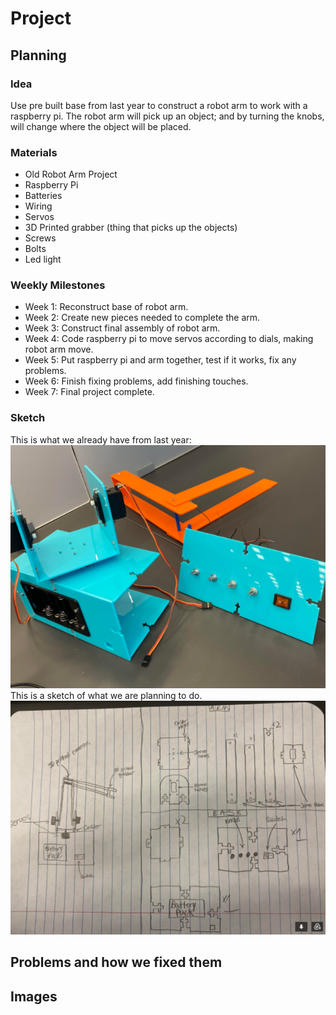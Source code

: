 # Project
## Planning
### Idea
Use pre built base from last year to construct a robot arm to work with a raspberry pi. The robot arm will pick up an object; and by turning the knobs, will change where the object will be placed. 
### Materials
- Old Robot Arm Project 
- Raspberry Pi
- Batteries
- Wiring
- Servos
- 3D Printed grabber (thing that picks up the objects)
- Screws
- Bolts
- Led light
### Weekly Milestones
- Week 1: Reconstruct base of robot arm.
- Week 2: Create new pieces needed to complete the arm.
- Week 3: Construct final assembly of robot arm. 
- Week 4: Code raspberry pi to move servos according to dials, making robot arm move. 
- Week 5: Put raspberry pi and arm together, test if it works, fix any problems. 
- Week 6: Finish fixing problems, add finishing touches. 
- Week 7: Final project complete.  
### Sketch
This is what we already have from last year:
![robotarm](images/robotarm.png)
This is a sketch of what we are planning to do.
![sketch](images/sketch.png)
## Problems and how we fixed them

## Images

